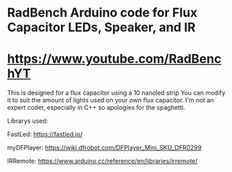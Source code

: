 # RadBench Arduino code for Flux Capacitor LEDs, Speaker, and IR
# https://www.youtube.com/RadBenchYT

This is designed for a flux capacitor using a 10 nanoled strip
You can modify it to suit the amount of lights used on your own flux capacitor.
I'm not an expert coder, especially in C++ so apologies for the spaghetti.



Librarys used:

FastLed:
https://fastled.io/

myDFPlayer:
https://wiki.dfrobot.com/DFPlayer_Mini_SKU_DFR0299

IRRemote:
https://www.arduino.cc/reference/en/libraries/irremote/
